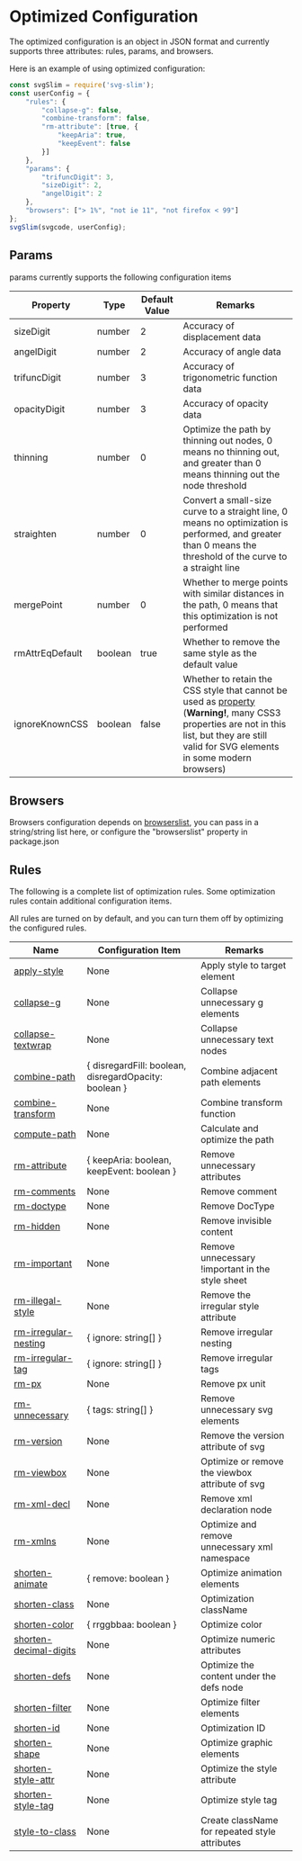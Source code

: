 # Optimized Configuration

The optimized configuration is an object in JSON format and currently supports three attributes: rules, params, and browsers.

Here is an example of using optimized configuration:

```ts
const svgSlim = require('svg-slim');
const userConfig = {
	"rules": {
		"collapse-g": false,
		"combine-transform": false,
		"rm-attribute": [true, {
			"keepAria": true,
			"keepEvent": false
		}]
	},
	"params": {
		"trifuncDigit": 3,
		"sizeDigit": 2,
		"angelDigit": 2
	},
	"browsers": ["> 1%", "not ie 11", "not firefox < 99"]
};
svgSlim(svgcode, userConfig);
```

## Params

params currently supports the following configuration items

Property | Type | Default Value | Remarks
---- | ---- | ---- | ----
sizeDigit | number | 2 | Accuracy of displacement data
angelDigit | number | 2 | Accuracy of angle data
trifuncDigit | number | 3 | Accuracy of trigonometric function data
opacityDigit | number | 3 | Accuracy of opacity data
thinning | number | 0 | Optimize the path by thinning out nodes, 0 means no thinning out, and greater than 0 means thinning out the node threshold
straighten | number | 0 | Convert a small-size curve to a straight line, 0 means no optimization is performed, and greater than 0 means the threshold of the curve to a straight line
mergePoint | number | 0 | Whether to merge points with similar distances in the path, 0 means that this optimization is not performed
rmAttrEqDefault | boolean | true | Whether to remove the same style as the default value
ignoreKnownCSS | boolean | false | Whether to retain the CSS style that cannot be used as [property](https://www.w3.org/TR/SVG/propidx.html) (**Warning!**, many CSS3 properties are not in this list, but they are still valid for SVG elements in some modern browsers)

## Browsers

Browsers configuration depends on [browserslist](https://github.com/browserslist/browserslist#readme), you can pass in a string/string list here, or configure the "browserslist" property in package.json

## Rules

The following is a complete list of optimization rules. Some optimization rules contain additional configuration items.

All rules are turned on by default, and you can turn them off by optimizing the configured rules.

Name | Configuration Item | Remarks
---- | ---- | ----
[apply-style](rules/apply-style.md) | None | Apply style to target element
[collapse-g](rules/collapse-g.md) | None | Collapse unnecessary g elements
[collapse-textwrap](rules/collapse-textwrap.md) | None | Collapse unnecessary text nodes
[combine-path](rules/combine-path.md) | { disregardFill: boolean, disregardOpacity: boolean } | Combine adjacent path elements
[combine-transform](rules/combine-transform.md) | None | Combine transform function
[compute-path](rules/compute-path.md) | None | Calculate and optimize the path
[rm-attribute](rules/rm-attribute.md) | { keepAria: boolean, keepEvent: boolean } | Remove unnecessary attributes
[rm-comments](rules/rm-comments.md) | None | Remove comment
[rm-doctype](rules/rm-doctype.md) | None | Remove DocType
[rm-hidden](rules/rm-hidden.md) | None | Remove invisible content
[rm-important](rules/rm-important.md) | None | Remove unnecessary !important in the style sheet
[rm-illegal-style](rules/rm-illegal-style.md) | None | Remove the irregular style attribute
[rm-irregular-nesting](rules/rm-irregular-nesting.md) | { ignore: string\[] } | Remove irregular nesting
[rm-irregular-tag](rules/rm-irregular-tag.md) | { ignore: string\[] } | Remove irregular tags
[rm-px](rules/rm-px.md) | None | Remove px unit
[rm-unnecessary](rules/rm-unnecessary.md) | { tags: string\[] } | Remove unnecessary svg elements
[rm-version](rules/rm-version.md) | None | Remove the version attribute of svg
[rm-viewbox](rules/rm-viewbox.md) | None | Optimize or remove the viewbox attribute of svg
[rm-xml-decl](rules/rm-xml-decl.md) | None | Remove xml declaration node
[rm-xmlns](rules/rm-xmlns.md) | None | Optimize and remove unnecessary xml namespace
[shorten-animate](rules/shorten-animate.md) | { remove: boolean } | Optimize animation elements
[shorten-class](rules/shorten-class.md) | None | Optimization className
[shorten-color](rules/shorten-color.md) | { rrggbbaa: boolean } | Optimize color
[shorten-decimal-digits](rules/shorten-decimal-digits.md) | None | Optimize numeric attributes
[shorten-defs](rules/shorten-defs.md) | None | Optimize the content under the defs node
[shorten-filter](rules/shorten-filter.md) | None | Optimize filter elements
[shorten-id](rules/shorten-id.md) | None | Optimization ID
[shorten-shape](rules/shorten-shape.md) | None | Optimize graphic elements
[shorten-style-attr](rules/shorten-style-attr.md) | None | Optimize the style attribute
[shorten-style-tag](rules/shorten-style-tag.md) | None | Optimize style tag
[style-to-class](rules/style-to-class.md) | None | Create className for repeated style attributes

